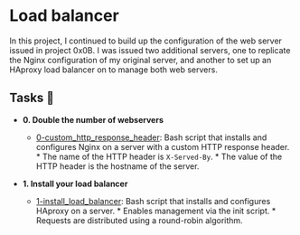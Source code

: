 # Load balancer

In this project, I continued to build up the configuration of the web server
issued in project 0x0B. I was issued two additional servers, one to replicate
the Nginx configuration of my original server, and another to set up an HAproxy
load balancer on to manage both web servers.

## Tasks :page_with_curl:

* **0. Double the number of webservers**
  * [0-custom_http_response_header](./0-custom_http_response-header): Bash
    script that installs and configures Nginx on a server with a custom HTTP
      response header.
          * The name of the HTTP header is `X-Served-By`.
	      * The value of the HTTP header is the hostname of the server.

* **1. Install your load balancer**
  * [1-install_load_balancer](./1-install_load_balancer): Bash script that
    installs and configures HAproxy on a server.
        * Enables management via the init script.
	    * Requests are distributed using a round-robin algorithm.
